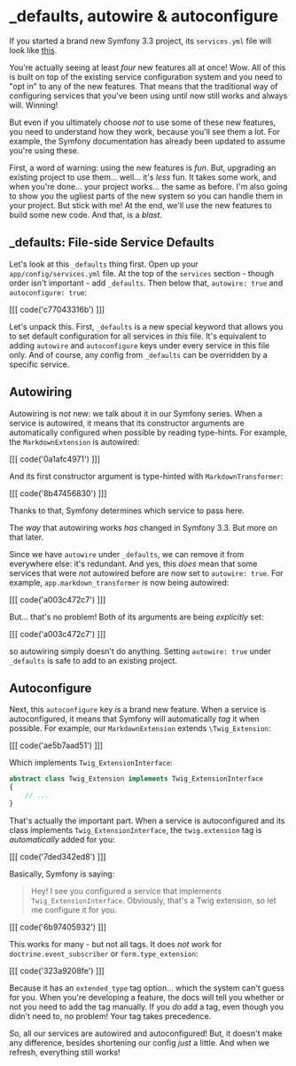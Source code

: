 # _defaults, autowire & autoconfigure

If you started a brand new Symfony 3.3 project, its `services.yml` file will look
like [this][services_yml].

You're actually seeing at least *four* new features all at once! Wow. All of
this is built on top of the existing service configuration system and you need to
"opt in" to any of the new features. That means that the traditional way of configuring
services that you've been using until now still works and always will. Winning!

But even if you ultimately choose *not* to use some of these new features, you need
to understand how they work, because you'll see them a lot. For example, the Symfony
documentation has already been updated to assume you're using these.

First, a word of warning: using the new features is *fun*. But, upgrading an existing
project to use them... well... it's *less* fun. It takes some work, and when you're
done... your project works... the same as before. I'm also going to show you the
ugliest parts of the new system so you can handle them in your project. But stick
with me! At the end, we'll use the new features to build some new code. And that,
is a *blast*.

## _defaults: File-side Service Defaults

Let's look at this `_defaults` thing first. Open up your `app/config/services.yml`
file. At the top of the `services` section - though order isn't important - add
`_defaults`. Then below that, `autowire: true` and `autoconfigure: true`:

[[[ code('c77043316b') ]]]

Let's unpack this. First, `_defaults` is a new special keyword that allows you to
set default configuration for all services in *this* file. It's equivalent to adding
`autowire` and `autoconfigure` keys under every service in this file only. And of
course, any config from `_defaults` can be overridden by a specific service.

## Autowiring

Autowiring is *not* new: we talk about it in our Symfony series. When a service is
autowired, it means that its constructor arguments are automatically configured
when possible by reading type-hints. For example, the `MarkdownExtension` is autowired:

[[[ code('0a1afc4971') ]]]

And its first constructor argument is type-hinted with `MarkdownTransformer`:

[[[ code('8b47456830') ]]]

Thanks to that, Symfony determines which service to pass here.

The *way* that autowiring works *has* changed in Symfony 3.3. But more on that later.

Since we have `autowire` under `_defaults`, we can remove it from everywhere else:
it's redundant. And yes, this *does* mean that some services that were *not* autowired
before are *now* set to `autowire: true`. For example, `app.markdown_transformer`
*is* now being autowired:

[[[ code('a003c472c7') ]]]

But... that's no problem! Both of its arguments are being *explicitly* set:

[[[ code('a003c472c7') ]]]

so autowiring simply doesn't do anything. Setting `autowire: true` under `_defaults`
is safe to add to an existing project.

## Autoconfigure

Next, this `autoconfigure` key *is* a brand new feature. When a service is autoconfigured,
it means that Symfony will automatically *tag* it when possible. For example, our
`MarkdownExtension` extends `\Twig_Extension`:

[[[ code('ae5b7aad51') ]]]

Which implements `Twig_ExtensionInterface`:

```php
abstract class Twig_Extension implements Twig_ExtensionInterface
{
    // ...
}
```

That's actually the important part. When a service is autoconfigured and its class
implements `Twig_ExtensionInterface`, the `twig.extension` tag is *automatically*
added for you:

[[[ code('7ded342ed8') ]]]

Basically, Symfony is saying:

> Hey! I see you configured a service that implements `Twig_ExtensionInterface`.
> Obviously, that's a Twig extension, so let me configure it for you.

[[[ code('6b97405932') ]]]

This works for many - but not all tags. It does *not* work for `doctrine.event_subscriber`
or `form.type_extension`:

[[[ code('323a9208fe') ]]]

Because it has an `extended_type` tag option... which the system can't guess for you.
When you're developing a feature, the docs will tell you whether or not you need to add
the tag manually. If you *do* add a tag, even though you didn't need to, no problem!
Your tag takes precedence.

So, all our services are autowired and autoconfigured! But, it doesn't make any difference,
besides shortening our config *just* a little. And when we refresh, everything
still works!


[services_yml]: https://github.com/symfony/symfony-standard/blob/3.3/app/config/services.yml
